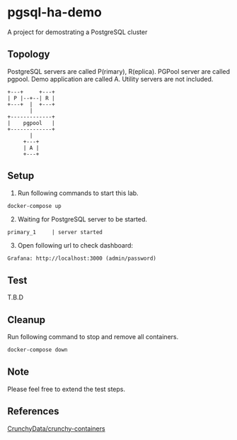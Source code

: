 # pgsql-ha-demo
A project for demostrating a PostgreSQL cluster

## Topology

PostgreSQL servers are called P(rimary), R(eplica).
PGPool server are called pgpool.
Demo application are called A.
Utility servers are not included.

```
+---+     +---+
| P |--+--| R |
+---+  |  +---+
       |
+-------------+
|    pgpool   |
+-------------+
       |
     +---+
     | A |
     +---+
```

## Setup

1. Run following commands to start this lab.
```bash
docker-compose up
```

2. Waiting for PostgreSQL server to be started.
```
primary_1     | server started
```


3. Open following url to check dashboard:
```
Grafana: http://localhost:3000 (admin/password)
```

## Test
T.B.D

## Cleanup

Run following command to stop and remove all containers.
```bash
docker-compose down
```

## Note

Please feel free to extend the test steps.

## References
[CrunchyData/crunchy-containers](https://github.com/CrunchyData/crunchy-containers)
